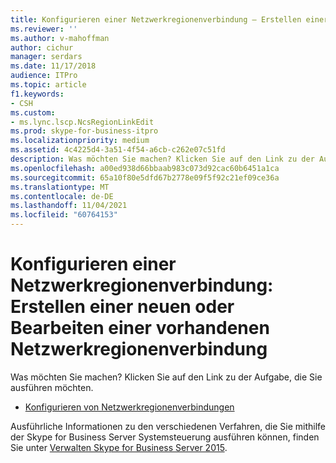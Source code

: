 ```yaml
---
title: Konfigurieren einer Netzwerkregionenverbindung – Erstellen einer neuen oder Bearbeiten einer vorhandenen Netzwerkregionenverbindung
ms.reviewer: ''
ms.author: v-mahoffman
author: cichur
manager: serdars
ms.date: 11/17/2018
audience: ITPro
ms.topic: article
f1.keywords:
- CSH
ms.custom:
- ms.lync.lscp.NcsRegionLinkEdit
ms.prod: skype-for-business-itpro
ms.localizationpriority: medium
ms.assetid: 4c4225d4-3a51-4f54-a6cb-c262e07c51fd
description: Was möchten Sie machen? Klicken Sie auf den Link zu der Aufgabe, die Sie ausführen möchten.
ms.openlocfilehash: a00ed938d66bbaab983c073d92cac60b6451a1ca
ms.sourcegitcommit: 65a10f80e5dfd67b2778e09f5f92c21ef09ce36a
ms.translationtype: MT
ms.contentlocale: de-DE
ms.lasthandoff: 11/04/2021
ms.locfileid: "60764153"
---
```

# <a name="configure-a-network-region-link-create-new-or-edit-existing"></a>Konfigurieren einer Netzwerkregionenverbindung: Erstellen einer neuen oder Bearbeiten einer vorhandenen Netzwerkregionenverbindung

Was möchten Sie machen? Klicken Sie auf den Link zu der Aufgabe, die Sie ausführen möchten.

- [Konfigurieren von Netzwerkregionenverbindungen](/previous-versions/office/lync-server-2013/lync-server-2013-configuring-network-region-links)

Ausführliche Informationen zu den verschiedenen Verfahren, die Sie mithilfe der Skype for Business Server Systemsteuerung ausführen können, finden Sie unter [Verwalten Skype for Business Server 2015](../../manage/manage.md).